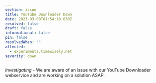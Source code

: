 ```yaml
---
section: issue
title: YouTube Downloader Down
date: 2023-03-08T01:54:10.030Z
resolved: false
draft: false
informational: false
pin: false
resolvedWhen: ""
affected:
  - experiments.timewisely.net
severity: down
---
```

*Investigating* - We are aware of an issue with our YouTube Downloader webservice and are working on a solution ASAP.